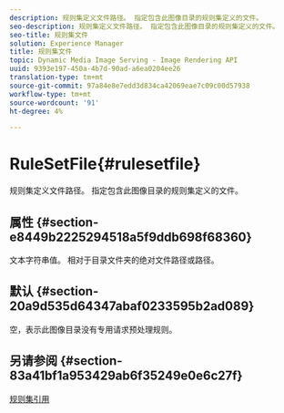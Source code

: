 ```yaml
---
description: 规则集定义文件路径。 指定包含此图像目录的规则集定义的文件。
seo-description: 规则集定义文件路径。 指定包含此图像目录的规则集定义的文件。
seo-title: 规则集文件
solution: Experience Manager
title: 规则集文件
topic: Dynamic Media Image Serving - Image Rendering API
uuid: 9393e197-450a-4b7d-90ad-a6ea0204ee26
translation-type: tm+mt
source-git-commit: 97a84e8e7edd3d834ca42069eae7c09c00d57938
workflow-type: tm+mt
source-wordcount: '91'
ht-degree: 4%

---
```



# RuleSetFile{#rulesetfile}

规则集定义文件路径。 指定包含此图像目录的规则集定义的文件。

## 属性 {#section-e8449b2225294518a5f9ddb698f68360}

文本字符串值。 相对于目录文件夹的绝对文件路径或路径。

## 默认 {#section-20a9d535d64347abaf0233595b2ad089}

空，表示此图像目录没有专用请求预处理规则。

## 另请参阅 {#section-83a41bf1a953429ab6f35249e0e6c27f}

[规则集引用](../../../../../is-api/image-catalog/image-serving-api-ref/c-image-catalog-reference/c-rule-set-reference/c-rule-set-reference.md#concept-3e5058cf3507470b82cac638df23ea8e)
